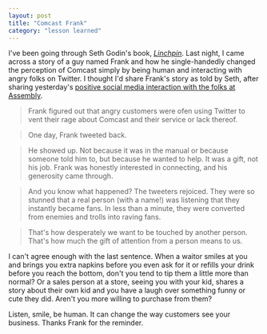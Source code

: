 ```yaml
---
layout: post
title: "Comcast Frank"
category: "lesson learned"
---
```


I've been going through Seth Godin's book, *<a href="http://www.amazon.com/gp/product/1591844096/ref=as_li_tl?ie=UTF8&camp=1789&creative=9325&creativeASIN=1591844096&linkCode=as2&tag=michaelleeco-20&linkId=CSNTQ44AMTZRBDXG">Linchpin</a>*. Last night, I came across a story of a guy named Frank and how he single-handedly changed the perception of Comcast simply by being human and interacting with angry folks on Twitter. I thought I'd share Frank's story as told by Seth, after sharing yesterday's [positive social media interaction with the folks at Assembly](http://michaellee.co/social-media-vs-email).

> Frank figured out that angry customers were ofen using Twitter to vent their rage about Comcast and their service or lack thereof.

> One day, Frank tweeted back.

> He showed up. Not because it was in the manual or because someone told him to, but because he wanted to help. It was a gift, not his job. Frank was honestly interested in connecting, and his generosity came through.

<!--more-->

> And you know what happened? The tweeters rejoiced. They were so stunned that a real person (with a name!) was listening that they instantly became fans. In less than a minute, they were converted from enemies and trolls into raving fans.

> That's how desperately we want to be touched by another person. That's how much the gift of attention from a person means to us.

I can't agree enough with the last sentence. When a waitor smiles at you and brings you extra napkins before you even ask for it or refills your drink before you reach the bottom, don't you tend to tip them a little more than normal? Or a sales person at a store, seeing you with your kid, shares a story about their own kid and you have a laugh over something funny or cute they did. Aren't you more willing to purchase from them?

Listen, smile, be human. It can change the way customers see your business. Thanks Frank for the reminder.